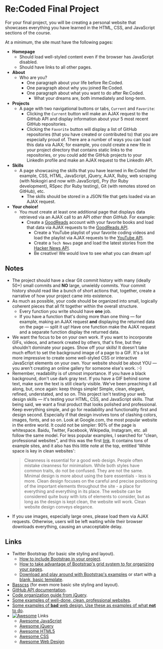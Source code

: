 # Re:Coded Final Project

For your final project, you will be creating a personal website that showcases everything you have learned in the HTML, CSS, and JavaScript sections of the course.

At a minimum, the site must have the following pages:
 - **Homepage**
   + Should load well-styled content even if the browser has JavaScript disabled.
   + Should have links to all other pages.
 - **About**
   + Who are you?
     * One paragraph about your life before Re:Coded.
     * One paragraph about why you joined Re:Coded.
     * One paragraph about what you want to do after Re:Coded.
       - What your dreams are, both immediately and long-term.
 - **Projects**
   + A page with two navigational buttons or tabs, `Current` and `Favorite`:
     * Clicking the `Current` button will make an AJAX request to the GitHub API and display information about your 5 most recent GitHub repositories.
     * Clicking the `Favorite` button will display a list of GitHub repositories (that you have created or contributed to) that you are especially proud of. There are a number of ways you can load this data via AJAX; for example, you could create a new file in your project directory that contains static links to the repositories, or you could add the GitHub projects to your LinkedIn profile and make an AJAX request to the LinkedIn API.
 - **Skills**
   + A page showcasing the skills that you have learned in Re:Coded (for example, CSS, HTML, JavaScript, jQuery, AJAX, Ruby, web scraping (with Nokogiri and now with JavaScript), Pry (for Ruby development), RSpec (for Ruby testing), Git (with remotes stored on GitHub), etc.
     * The skills should be stored in a JSON file that gets loaded via an AJAX request.
 - **Your choice!**
   + You must create at least one additional page that displays data retrieved via an AJAX call to an API *other than GitHub*. For example:
     * Create a [GoodReads](https://www.goodreads.com/) account with your favorite books and load that data via AJAX requests to the [GoodReads API](https://www.goodreads.com/api).
       - Create a YouTube playlist of your favorite coding videos and load the playlist via AJAX requests to the [YouTube API](https://developers.google.com/youtube/).
       - Create a `Tech News` page and load the latest stories from the [Hacker News API](https://github.com/HackerNews/API).
       - Be creative! We would love to see what you can dream up!

## Notes
 - The project should have a clear Git commit history with many (ideally 50+) small commits and **NO** large, unwieldy commits. Your commit history should read like a bunch of short actions that, together, create a narrative of how your project came into existence.
 - As much as possible, your code should be organized into small, logically coherent pieces that all fit together within the overall structure.
   + Every function you write should have **one** job.
   + If you have a function that's doing more than one thing — for example, making an AJAX request **and** displaying the returned data on the page — split it up! Have one function make the AJAX request and a separate function display the returned data.
 - We want the focus to be on your own work. If you want to incorporate GIFs, videos, and artwork created by others, that's fine, but they shouldn't dominate your pages. Show off your skills! It doesn't take much effort to set the background image of a page to a GIF. It's a lot more impressive to create some well-styled CSS or interactive JavaScript elements on your own. Your website should be about YOU — you aren't creating an online gallery for someone else's work. :-)
 - Remember, readability is of utmost importance. If you have a black background, don't use dark gray text. If you have a GIF behind some text, make sure the text is still clearly visible. We've been preaching it all along, but, once again: keep things simple! Simple, clean, elegant, refined, understated, and so on. This project isn't testing your web design skills — it's testing your HTML, CSS, and JavaScript skills. That being said, we want a final product that looks polished and professional. Keep everything simple, and go for readability and functionality first and design second. Especially if that design involves tons of clashing colors, images, fonts, and so on. Look at Google.com, the most popular website in the entire world. It could not be simpler: 90% of the page is whitespace. Baidu, Twitter, Facebook, Wikipedia, Instagram, etc. all follow the same model. For less popular examples, I searched for "clean, professional websites", and this was the first [link](https://www.awwwards.com/websites/clean/). It contains tons of example sites, and it also has this little note at the top, entitled 'White space is key in clean websites':
   > Cleanness is essential for a good web design. People often mistake cleanness for minimalism. While both styles have common traits, do not be confused. They are not the same. Minimal design is more about using the bare essentials - less is more. Clean design focuses on the careful and precise positioning of the important elements throughout the site - a place for everything and everything in its place. The website can be considered quite busy with lots of elements to consider, but as long as the design is kept clean, the website will work. Clean website design conveys elegance.
 - If you use images, especially large ones, please load them via AJAX requests. Otherwise, users will be left waiting while their browser downloads everything, causing an unacceptable delay.

## Links
 - Twitter Bootstrap (for basic site styling and layout).
   + [How to include Bootstrap in your project](http://getbootstrap.com/getting-started/).
   + [How to take advantage of Bootstrap's grid system to for organizing your pages](http://getbootstrap.com/css/#grid).
   + [Download and play around with Bootstrap's examples](http://getbootstrap.com/getting-started/#examples) or start with [a blank, basic template](http://getbootstrap.com/getting-started/#template).
 - [Basscss](http://basscss.com/) (for even more basic site styling and layout).
 - [GitHub API documentation](https://developer.github.com/v3/).
 - [Code organization guide from jQuery](https://learn.jquery.com/code-organization/).
 - [Some examples of well-done, clean, professional websites](https://www.awwwards.com/websites/clean/).
 - [Some examples of **bad** web design. Use these as examples of what **not** to do](http://www.webpagesthatsuck.com/bad-web-design.html).
 - [![Awesome](http://i.imgur.com/S7qSVFP.png)](https://github.com/sindresorhus/awesome) Links
   + [Awesome JavaScript](https://github.com/sorrycc/awesome-javascript)
   + [Awesome jQuery](https://github.com/petk/awesome-jquery)
   + [Awesome HTML5](https://github.com/diegocard/awesome-html5)
   + [Awesome CSS](https://github.com/sotayamashita/awesome-css)
   + [Awesome Web Design](https://github.com/nicolesaidy/awesome-web-design)
